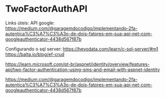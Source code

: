 # TwoFactorAuthAPI

Links úteis:
API google: https://medium.com/@garagemdocodigo/implementando-2fa-autentica%C3%A7%C3%A3o-de-dois-fatores-em-sua-api-net-com-googleauthenticator-4438d567f87b

Configurando o sql server: https://hevodata.com/learn/c-sql-server/#m1
https://balta.io/blog/ef-crud

https://learn.microsoft.com/pt-br/aspnet/identity/overview/features-api/two-factor-authentication-using-sms-and-email-with-aspnet-identity

https://medium.com/@garagemdocodigo/implementando-2fa-autentica%C3%A7%C3%A3o-de-dois-fatores-em-sua-api-net-com-googleauthenticator-4438d567f87b